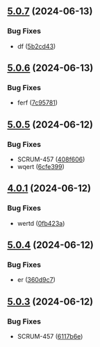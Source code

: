 ## [5.0.7](https://github.com/malikjaid/test/compare/v5.0.6...v5.0.7) (2024-06-13)


### Bug Fixes

* df ([5b2cd43](https://github.com/malikjaid/test/commit/5b2cd43ae7bf8eae111a5b7c8b266a5b9eddc860))



## [5.0.6](https://github.com/malikjaid/test/compare/v5.0.5...v5.0.6) (2024-06-13)


### Bug Fixes

* ferf ([7c95781](https://github.com/malikjaid/test/commit/7c95781a655fb54624f43ef9d8d08a1e7a2864cc))



## [5.0.5](https://github.com/malikjaid/test/compare/v5.0.4...v5.0.5) (2024-06-12)


### Bug Fixes

* SCRUM-457 ([408f606](https://github.com/malikjaid/test/commit/408f606aee7acb026a813d19efcf505a2464d727))
* wqert ([6cfe399](https://github.com/malikjaid/test/commit/6cfe399f9389d9fef3cff15c28002717d0db0f7c))



## [4.0.1](https://github.com/malikjaid/test/compare/v2.0.1...v4.0.1) (2024-06-12)


### Bug Fixes

* wertd ([0fb423a](https://github.com/malikjaid/test/commit/0fb423a2ee94e6e69aa779ce90b0e2411b2ff165))



## [5.0.4](https://github.com/malikjaid/test/compare/v5.0.3...v5.0.4) (2024-06-12)


### Bug Fixes

* er ([360d9c7](https://github.com/malikjaid/test/commit/360d9c71bd06877dbb45ba5f13f386082567adf8))



## [5.0.3](https://github.com/malikjaid/test/compare/v5.0.2...v5.0.3) (2024-06-12)


### Bug Fixes

* SCRUM-457 ([6117b6e](https://github.com/malikjaid/test/commit/6117b6ecd11b3bd15d48b8367062fe355f9994cd))



